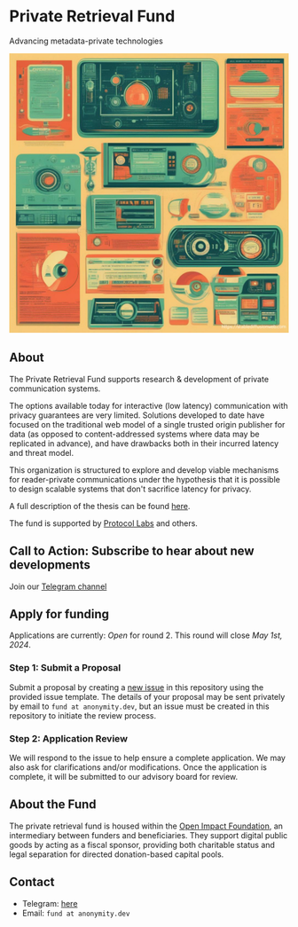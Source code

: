 # Private Retrieval Fund

Advancing metadata-private technologies

![AI-generated image displaying future metadata private technologies](./splash.png)

## About

The Private Retrieval Fund supports research & development of private communication systems.

The options available today for interactive (low latency) communication with privacy guarantees are very limited. Solutions developed to date have focused on the traditional web model of a single trusted origin publisher for data (as opposed to content-addressed systems where data may be replicated in advance), and have drawbacks both in their incurred latency and threat model.

This organization is structured to explore and develop viable mechanisms for reader-private communications under the hypothesis that it is possible to design scalable systems that don't sacrifice latency for privacy.

A full description of the thesis can be found [here](https://github.com/protocol/research-grants/blob/master/RFPs/rfp-014-private-retrieval-of-data.md).

The fund is supported by [Protocol Labs](https://protocol.ai/) and others.

## Call to Action: Subscribe to hear about new developments

Join our [Telegram channel](https://t.me/+9lK8EcLcjRUwZGJh)

## Apply for funding

Applications are currently: *Open* for round 2. This round will close *May 1st, 2024*.

### Step 1: Submit a Proposal

Submit a proposal by creating a [new issue](https://github.com/private-retrieval/fund/issues/new/choose) in this repository using the provided issue template. The details of your proposal may be sent privately by email to `fund at anonymity.dev`, but an issue must be created in this repository to initiate the review process.

### Step 2: Application Review

We will respond to the issue to help ensure a complete application. We may also ask for clarifications and/or modifications. Once the application is complete, it will be submitted to our advisory board for review.


## About the Fund
The private retrieval fund is housed within the [Open Impact Foundation](https://openimpact.foundation/), an intermediary between funders and beneficiaries. They support digital public goods by acting as a fiscal sponsor, providing both charitable status and legal separation for directed donation-based capital pools.

## Contact
- Telegram: [here](https://t.me/+9lK8EcLcjRUwZGJh)
- Email: `fund at anonymity.dev`
